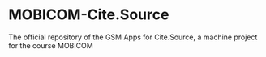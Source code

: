 MOBICOM-Cite.Source
===================

The official repository of the GSM Apps for Cite.Source, a machine project for the course MOBICOM
